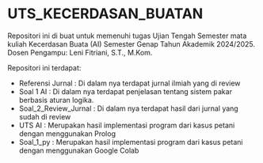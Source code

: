 # UTS_KECERDASAN_BUATAN

Repositori ini di buat untuk memenuhi tugas Ujian Tengah Semester mata kuliah Kecerdasan Buata (AI) Semester Genap Tahun Akademik 2024/2025. Dosen Pengampu: Leni Fitriani, S.T., M.Kom.

Repositori ini terdapat:
- Referensi Jurnal : Di dalam nya terdapat jurnal ilmiah yang di review
- Soal 1 AI : Di dalam nya terdapat penjelasan tentang sistem pakar berbasis aturan logika.
- Soal_2_Review_Jurnal : Di dalam nya terdapat hasil dari jurnal yang sudah di review
- UTS AI : Merupakan hasil implementasi program dari kasus petani dengan menggunakan Prolog
- Soal_1_py : Merupakan hasil implementasi program dari kasus petani dengan menggunakan Google Colab
